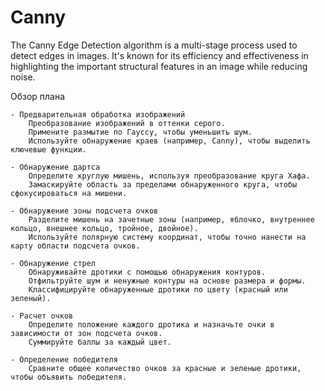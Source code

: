 # Canny

The Canny Edge Detection algorithm is a multi-stage process used to detect edges in images. It's known for its efficiency and effectiveness in highlighting the important structural features in an image while reducing noise. 


Обзор плана 

    - Предварительная обработка изображений 
        Преобразование изображений в оттенки серого. 
        Примените размытие по Гауссу, чтобы уменьшить шум. 
        Используйте обнаружение краев (например, Canny), чтобы выделить ключевые функции. 

    - Обнаружение дартса 
        Определите круглую мишень, используя преобразование круга Хафа. 
        Замаскируйте область за пределами обнаруженного круга, чтобы сфокусироваться на мишени. 

    - Обнаружение зоны подсчета очков 
        Разделите мишень на зачетные зоны (например, яблочко, внутреннее кольцо, внешнее кольцо, тройное, двойное). 
        Используйте полярную систему координат, чтобы точно нанести на карту области подсчета очков. 

    - Обнаружение стрел 
        Обнаруживайте дротики с помощью обнаружения контуров. 
        Отфильтруйте шум и ненужные контуры на основе размера и формы. 
        Классифицируйте обнаруженные дротики по цвету (красный или зеленый). 

    - Расчет очков 
        Определите положение каждого дротика и назначьте очки в зависимости от зон подсчета очков. 
        Суммируйте баллы за каждый цвет. 

    - Определение победителя 
        Сравните общее количество очков за красные и зеленые дротики, чтобы объявить победителя. 